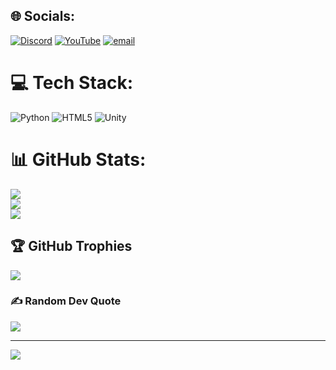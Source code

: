 ## 🌐 Socials:
[![Discord](https://img.shields.io/badge/Discord-%237289DA.svg?logo=discord&logoColor=white)](https://discord.gg/https://discord.com/users/767223915432902656) [![YouTube](https://img.shields.io/badge/YouTube-%23FF0000.svg?logo=YouTube&logoColor=white)](https://youtube.com/@@TheRedified) [![email](https://img.shields.io/badge/Email-D14836?logo=gmail&logoColor=white)](mailto:devakku007@gmail.com) 

# 💻 Tech Stack:
![Python](https://img.shields.io/badge/python-3670A0?style=for-the-badge&logo=python&logoColor=ffdd54) ![HTML5](https://img.shields.io/badge/html5-%23E34F26.svg?style=for-the-badge&logo=html5&logoColor=white) ![Unity](https://img.shields.io/badge/unity-%23000000.svg?style=for-the-badge&logo=unity&logoColor=white)
# 📊 GitHub Stats:
![](https://github-readme-stats.vercel.app/api?username=Dev-Ande&theme=dark&hide_border=false&include_all_commits=false&count_private=true)<br/>
![](https://nirzak-streak-stats.vercel.app/?user=Dev-Ande&theme=dark&hide_border=false)<br/>
![](https://github-readme-stats.vercel.app/api/top-langs/?username=Dev-Ande&theme=dark&hide_border=false&include_all_commits=false&count_private=true&layout=compact)

## 🏆 GitHub Trophies
![](https://github-profile-trophy.vercel.app/?username=Dev-Ande&theme=apprentice&no-frame=false&no-bg=true&margin-w=4)

### ✍️ Random Dev Quote
![](https://quotes-github-readme.vercel.app/api?type=horizontal&theme=tokyonight)

---
[![](https://visitcount.itsvg.in/api?id=Dev-Ande&icon=2&color=4)](https://visitcount.itsvg.in)

